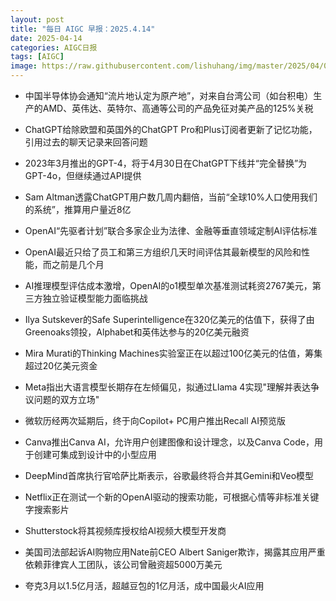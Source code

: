 ```yaml
---
layout: post
title: "每日 AIGC 早报：2025.4.14"
date: 2025-04-14
categories: AIGC日报
tags: [AIGC]
image: https://raw.githubusercontent.com/lishuhang/img/master/2025/04/0414-d.jpg
---
```


- 中国半导体协会通知“流片地认定为原产地”，对来自台湾公司（如台积电）生产的AMD、英伟达、英特尔、高通等公司的产品免征对美产品的125%关税

- ChatGPT给除欧盟和英国外的ChatGPT Pro和Plus订阅者更新了记忆功能，引用过去的聊天记录来回答问题

- 2023年3月推出的GPT-4，将于4月30日在ChatGPT下线并“完全替换”为GPT-4o，但继续通过API提供

- Sam Altman透露ChatGPT用户数几周内翻倍，当前“全球10%人口使用我们的系统”，推算用户量近8亿

- OpenAI“先驱者计划”联合多家企业为法律、金融等垂直领域定制AI评估标准

- OpenAI最近只给了员工和第三方组织几天时间评估其最新模型的风险和性能，而之前是几个月

- AI推理模型评估成本激增，OpenAI的o1模型单次基准测试耗资2767美元，第三方独立验证模型能力面临挑战

- Ilya Sutskever的Safe Superintelligence在320亿美元的估值下，获得了由Greenoaks领投，Alphabet和英伟达参与的20亿美元融资

- Mira Murati的Thinking Machines实验室正在以超过100亿美元的估值，筹集超过20亿美元资金

- Meta指出大语言模型长期存在左倾偏见，拟通过Llama 4实现"理解并表达争议问题的双方立场"

- 微软历经两次延期后，终于向Copilot+ PC用户推出Recall AI预览版

- Canva推出Canva AI，允许用户创建图像和设计理念，以及Canva Code，用于创建可集成到设计中的小型应用

- DeepMind首席执行官哈萨比斯表示，谷歌最终将合并其Gemini和Veo模型

- Netflix正在测试一个新的OpenAI驱动的搜索功能，可根据心情等非标准关键字搜索影片

- Shutterstock将其视频库授权给AI视频大模型开发商

- 美国司法部起诉AI购物应用Nate前CEO Albert Saniger欺诈，揭露其应用严重依赖菲律宾人工团队，该公司曾融资超5000万美元

- 夸克3月以1.5亿月活，超越豆包的1亿月活，成中国最火AI应用
